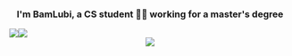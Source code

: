 ### <div align="center">I'm BamLubi, a CS student 👨‍💻 working for a master's degree</div>  

<div align="center" style="display:flex!important;flex-direction: row;">
  <img src="https://github-readme-stats.vercel.app/api/top-langs/?username=BamLubi&theme=lighth&layout=compact" />
  <img src="https://github-readme-stats.vercel.app/api?username=BamLubi&show_icons=true&icon_color=CE1D2D&text_color=718096&bg_color=ffffff&hide_title=true&count_private=true" />
</div>

<div align="center">
  <img src="https://komarev.com/ghpvc/?username=BamLubi&&style=flat-square" align="center" />
</div>  

